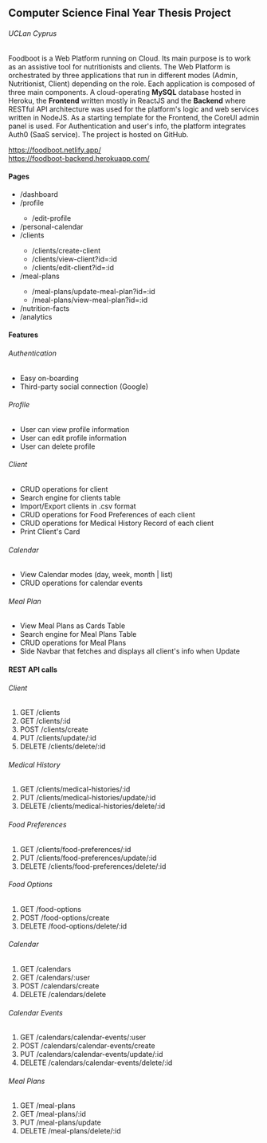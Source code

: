 <h2>Computer Science Final Year Thesis Project</h2>
<h6>UCLan Cyprus</h6>

<p>Foodboot is a Web Platform running on Cloud. Its main purpose is to work as an assistive tool for nutritionists and clients. The Web Platform is orchestrated by three applications that run in different modes (Admin, Nutritionist, Client) depending on the role. Each application is composed of three main components. A cloud-operating <strong>MySQL</strong> database hosted in Heroku, the <strong>Frontend</strong> written mostly in ReactJS and the <strong>Backend</strong> where RESTful API architecture was used for the platform's logic and web services written in NodeJS. As a starting template for the Frontend, the CoreUI admin panel is used. For Authentication and user's info, the platform integrates Auth0 (SaaS service). The project is hosted on GitHub.</p>

<a>https://foodboot.netlify.app/</a>
</br>
<a>https://foodboot-backend.herokuapp.com/</a>
  
<h4>Pages</h4>
<p>
  <ul>
    <li>/dashboard</li>
    <li>/profile</li>
      <ul>
        <li>/edit-profile</li>
       </ul>
    <li>/personal-calendar</li>
    <li>/clients</li>
      <ul>
        <li>/clients/create-client</li>      
        <li>/clients/view-client?id=:id</li>
        <li>/clients/edit-client?id=:id</li>
      </ul>
    <li>/meal-plans</li>
      <ul>
        <li>/meal-plans/update-meal-plan?id=:id</li>      
        <li>/meal-plans/view-meal-plan?id=:id</li>
      </ul>
    <li>/nutrition-facts</li>
    <li>/analytics</li>
    </ul>
</p>

<h4>Features</h4>
<p>
  <h6>Authentication</h6>
  <ul>
    <li>Easy on-boarding</li>
    <li>Third-party social connection (Google)</li>
  </ul>
  
  <h6>Profile</h6>
  <ul>
    <li>User can view profile information</li>
    <li>User can edit profile information</li>
    <li>User can delete profile</li>
  </ul>
  
  <h6>Client</h6>
  <ul>
    <li>CRUD operations for client</li>
    <li>Search engine for clients table</li>
    <li>Import/Export clients in .csv format</li>
    <li>CRUD operations for Food Preferences of each client</li>
    <li>CRUD operations for Medical History Record of each client</li>
    <li>Print Client's Card</li>
  </ul>
    
  <h6>Calendar</h6>
  <ul>
    <li>View Calendar modes (day, week, month | list)</li>
    <li>CRUD operations for calendar events</li>
  </ul>

   <h6>Meal Plan</h6>
      <ul>
        <li>View Meal Plans as Cards Table</li>
        <li>Search engine for Meal Plans Table</li>
        <li>CRUD operations for Meal Plans</li>
        <li>Side Navbar that fetches and displays all client's info when Update</li>
      </ul>
</p>

<h4>REST API calls</h4>
<p>
  <h6>Client</h6>
  <ol>
    <li>GET    /clients</li>
    <li>GET    /clients/:id</li> 
    <li>POST   /clients/create</li>
    <li>PUT    /clients/update/:id</li>
    <li>DELETE /clients/delete/:id</li>
  </ol>
  
  <h6>Medical History</h6>
    <ol>
      <li>GET    /clients/medical-histories/:id</li>
      <li>PUT    /clients/medical-histories/update/:id</li>
      <li>DELETE /clients/medical-histories/delete/:id</li>
    </ol>

  <h6>Food Preferences</h6>
    <ol>
      <li>GET    /clients/food-preferences/:id</li>
      <li>PUT    /clients/food-preferences/update/:id</li>
      <li>DELETE /clients/food-preferences/delete/:id</li>
    </ol>

  <h6>Food Options</h6>
    <ol>
      <li>GET    /food-options</li>
      <li>POST   /food-options/create</li>
      <li>DELETE /food-options/delete/:id</li>
    </ol>

  <h6>Calendar</h6>
    <ol>
      <li>GET    /calendars</li>
      <li>GET    /calendars/:user</li>
      <li>POST   /calendars/create</li>
      <li>DELETE /calendars/delete</li>
    </ol>

  <h6>Calendar Events</h6>
    <ol>
      <li>GET    /calendars/calendar-events/:user</li>
      <li>POST   /calendars/calendar-events/create</li>
      <li>PUT    /calendars/calendar-events/update/:id</li>
      <li>DELETE /calendars/calendar-events/delete/:id</li>
    </ol>

  <h6>Meal Plans</h6>
    <ol>
      <li>GET    /meal-plans</li>
      <li>GET    /meal-plans/:id</li>
      <li>PUT    /meal-plans/update</li>
      <li>DELETE /meal-plans/delete/:id</li>
    </ol>
</p>

